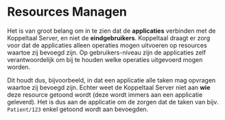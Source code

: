 # Resources Managen

Het is van groot belang om in te zien dat de **applicaties** verbinden met de Koppeltaal Server, en niet de **eindgebruikers**. Koppeltaal draagt er zorg voor dat de applicaties alleen operaties mogen uitvoeren op resources waartoe zij bevoegd zijn. Op gebruikers-niveau zijn de applicaties zelf verantwoordelijk om bij  te houden welke operaties uitgevoerd mogen worden.

Dit houdt dus, bijvoorbeeld, in dat een applicatie alle taken mag opvragen waartoe zij bevoegd zijn. Echter weet de Koppeltaal Server niet aan **wie** deze resource getoond wordt \(deze wordt immers aan een applicatie geleverd\). Het is dus aan de applicatie om de zorgen dat de taken van bijv. `Patient/123` enkel getoond wordt aan bevoegden.

